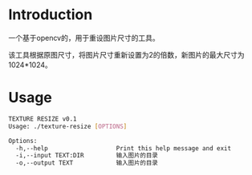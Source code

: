 
# Introduction

一个基于opencv的，用于重设图片尺寸的工具。

该工具根据原图尺寸，将图片尺寸重新设置为2的倍数，新图片的最大尺寸为1024*1024。

# Usage

```sh
TEXTURE RESIZE v0.1
Usage: ./texture-resize [OPTIONS]

Options:
  -h,--help                   Print this help message and exit
  -i,--input TEXT:DIR         输入图片的目录
  -o,--output TEXT            输入图片的目录
```